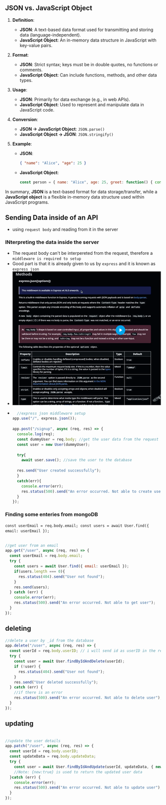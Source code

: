 ## JSON vs. JavaScript Object

1. **Definition**:
   - **JSON**: A text-based data format used for transmitting and storing data (language-independent).
   - **JavaScript Object**: An in-memory data structure in JavaScript with key-value pairs.

2. **Format**:
   - **JSON**: Strict syntax; keys must be in double quotes, no functions or comments.
   - **JavaScript Object**: Can include functions, methods, and other data types.

3. **Usage**:
   - **JSON**: Primarily for data exchange (e.g., in web APIs).
   - **JavaScript Object**: Used to represent and manipulate data in JavaScript code.

4. **Conversion**:
   - **JSON → JavaScript Object**: `JSON.parse()`
   - **JavaScript Object → JSON**: `JSON.stringify()`

5. **Example**:
   - **JSON**:
     ```json
     { "name": "Alice", "age": 25 }
     ```
   - **JavaScript Object**:
     ```javascript
     const person = { name: "Alice", age: 25, greet: function() { console.log("Hello!"); } };
     ```

In summary, **JSON** is a text-based format for data storage/transfer, while a **JavaScript object** is a flexible in-memory data structure used within JavaScript programs.

## Sending Data inside of an API

- using `request body` and reading from it in the server
  

### INterpreting the data inside the server
- The request body can't be interpereted from the request, therefore a `middleware is required to setup`
- Good part is that it is already given to us by `express` and it is known as `express json`
- ![alt text](image.png)
- ```js
    //express json middleware setup
  app.use("/", express.json());

  app.post("/signup", async (req, res) => {
    console.log(req);
    const dummyUser = req.body; //get the user data from the request body
    const user = new User(dummyUser);

    try{
      await user.save(); //save the user to the database

    res.send("User created successfully");
    }
    catch(err){
      console.error(err);
      res.status(500).send("An error occurred. Not able to create user");
    }
  });
  ```

### Finding some enteries from mongoDB
`const userEmail = req.body.email; const users = await User.find({ email: userEmail });`

```js

//get user from an email
app.get("/user", async (req, res) => {
  const userEmail = req.body.email;
  try {
    const users = await User.find({ email: userEmail });
    if(users.length === 0){
      res.status(404).send("User not found");
    }
    res.send(users);
  } catch (err) {
    console.error(err);
    res.status(500).send("An error occurred. Not able to get user");
  }
});

```

## deleting 
```js
//delete a user by _id from the database
app.delete("/user", async (req, res) => {
  const userId = req.body.userID; // i will send id as userID in the request body
  try {
    const user = await User.findByIdAndDelete(userId);
    if (!user) {
      res.status(404).send("User not found");
    }
    res.send("User deleted successfully");
  } catch (err) {
    //if there is an error
    res.status(500).send("An error occurred. Not able to delete user");
  }
});

```
## updating 

```js

//update the user details
app.patch("/user", async (req, res) => {
  const userId = req.body.userID;
  const updateData = req.body.updateData;
  try {
    const user = await User.findByIdAndUpdate(userId, updateData, { new: true }); //find the user by id and update the user details
    //Note: {new:true} is used to return the updated user data
  }catch (err) {
    console.error(err);
    res.status(500).send("An error occurred. Not able to update user");
  }
});


```